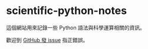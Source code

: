 # scientific-python-notes

這個網站用來記錄一些 Python 語法與科學運算相關的資訊。

歡迎到 [GitHub 發 issue](https://github.com/aquastripe/scientific-python-notes/issues) 指正錯誤。
